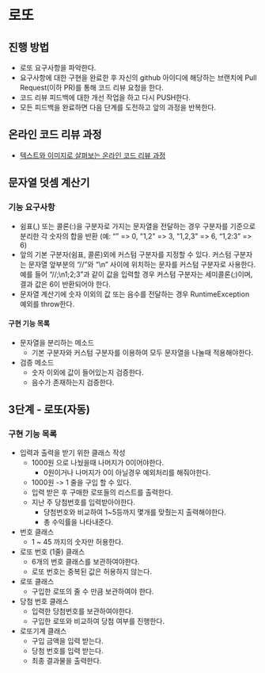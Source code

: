 # 로또
## 진행 방법
* 로또 요구사항을 파악한다.
* 요구사항에 대한 구현을 완료한 후 자신의 github 아이디에 해당하는 브랜치에 Pull Request(이하 PR)를 통해 코드 리뷰 요청을 한다.
* 코드 리뷰 피드백에 대한 개선 작업을 하고 다시 PUSH한다.
* 모든 피드백을 완료하면 다음 단계를 도전하고 앞의 과정을 반복한다.

## 온라인 코드 리뷰 과정
* [텍스트와 이미지로 살펴보는 온라인 코드 리뷰 과정](https://github.com/next-step/nextstep-docs/tree/master/codereview)

## 문자열 덧셈 계산기
### 기능 요구사항
- 쉼표(,) 또는 콜론(:)을 구분자로 가지는 문자열을 전달하는 경우 구분자를 기준으로 분리한 각 숫자의 합을 반환 (예: “” => 0, "1,2" => 3, "1,2,3" => 6, “1,2:3” => 6)
- 앞의 기본 구분자(쉼표, 콜론)외에 커스텀 구분자를 지정할 수 있다. 커스텀 구분자는 문자열 앞부분의 “//”와 “\n” 사이에 위치하는 문자를 커스텀 구분자로 사용한다. 예를 들어 “//;\n1;2;3”과 같이 값을 입력할 경우 커스텀 구분자는 세미콜론(;)이며, 결과 값은 6이 반환되어야 한다.
- 문자열 계산기에 숫자 이외의 값 또는 음수를 전달하는 경우 RuntimeException 예외를 throw한다.

#### 구현 기능 목록
- 문자열을 분리하는 메소드
  - 기본 구분자와 커스텀 구분자를 이용하여 모두 문자열을 나눌때 적용해야한다.
- 검증 메소드
  - 숫자 이외에 값이 들어있는지 검증한다.
  - 음수가 존재하는지 검증한다.

## 3단계 - 로또(자동)
### 구현 기능 목록
- 입력과 출력을 받기 위한 클래스 작성
  - 1000원 으로 나눴을때 나머지가 0이어야한다.
    - 0원이거나 나머지가 0이 아닐경우 예외처리를 해줘야한다.
  - 1000원 -> 1 줄을 구입 할 수 있다.
  - 입력 받은 후 구매한 로또들의 리스트를 출력한다.
  - 지난 주 당첨번호를 입력받아야한다.
    - 당첨번호와 비교하여 1~5등까지 몇개를 맞췄는지 출력해야한다.
    - 총 수익률을 나타내준다.
- 번호 클래스
  - 1 ~ 45 까지의 숫자만 허용한다.
- 로또 번호 (1줄) 클래스
  - 6개의 번호 클래스를 보관하여야한다.
  - 로또 번호는 중복된 값은 허용하지 않는다.
- 로또 클래스
  - 구입한 로또의 줄 수 만큼 보관하여야 한다.
- 당첨 번호 클래스
  - 입력한 당첨번호를 보관하여야한다.
  - 구입한 로또와 비교하여 당첨 여부를 진행한다.
- 로또기계 클래스
  - 구입 금액을 입력 받는다.
  - 당첨 번호를 입력 받는다.
  - 최종 결과물을 출력한다.